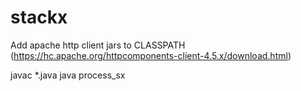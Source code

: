# stackx
Add apache http client jars to CLASSPATH
(https://hc.apache.org/httpcomponents-client-4.5.x/download.html)

javac *.java
java process_sx
